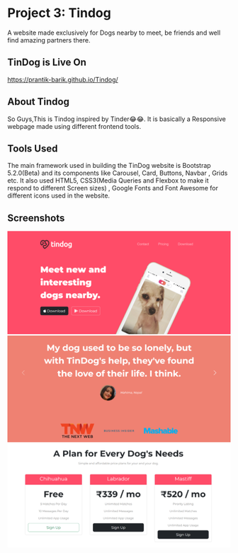 
# Project 3: Tindog 

A website made exclusively for Dogs nearby to meet, be friends and well find amazing partners there.

## TinDog is Live On

https://prantik-barik.github.io/Tindog/

## About Tindog

So Guys,This is Tindog inspired by Tinder😂😂. It is basically a Responsive webpage made using different frontend tools.

## Tools Used
The main framework used in building the TinDog website is Bootstrap 5.2.0(Beta) and its components like Carousel, Card, Buttons, Navbar , Grids etc. It also used HTML5, CSS3(Media Queries and Flexbox to make it respond to different Screen sizes) , Google Fonts and Font Awesome for different icons used in the website.

## Screenshots

![App Screenshot](https://github.com/Prantik-Barik/Tindog/blob/main/project%20screenshots/screenshot1.png)
![App Screenshot](https://github.com/Prantik-Barik/Tindog/blob/main/project%20screenshots/screenshot2.png)
![App Screenshot](https://github.com/Prantik-Barik/Tindog/blob/main/project%20screenshots/screenshot3.png)
